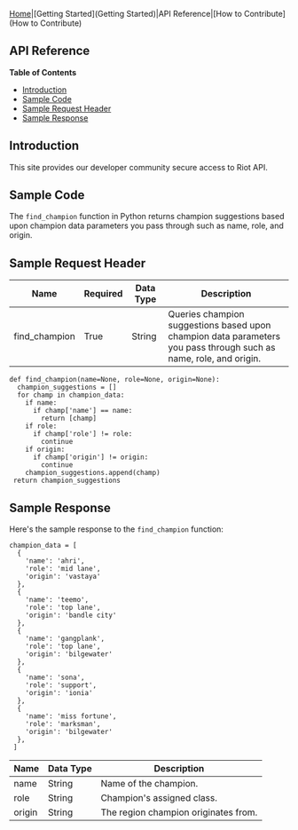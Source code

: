 
[Home](https://vickieponder.github.io/Sample-Riot-Games-API-Docs/)|[Getting Started](Getting Started)|API Reference|[How to Contribute](How to Contribute) 


## API Reference

**Table of Contents**

* [Introduction](#introduction)
* [Sample Code](#sample-code)
* [Sample Request Header](#sample-request-header)
* [Sample Response](#sample-response)

## Introduction
This site provides our developer community secure access to Riot API. 

## Sample Code
The `find_champion` function in Python returns champion suggestions based upon champion data parameters you pass through such as name, role, and origin. 

## Sample Request Header

| Name | Required | Data Type | Description |
| --------- | -------- | --------- | ----------- |
| find_champion | True | String | Queries champion suggestions based upon champion data parameters you pass through such as name, role, and origin.|

    def find_champion(name=None, role=None, origin=None):
      champion_suggestions = []
      for champ in champion_data:
        if name:
          if champ['name'] == name:
            return [champ]
        if role:
          if champ['role'] != role:
            continue
        if origin:
          if champ['origin'] != origin:
            continue
        champion_suggestions.append(champ)
     return champion_suggestions

## Sample Response

Here's the sample response to the `find_champion` function:

    champion_data = [
      {
        'name': 'ahri',
        'role': 'mid lane',
        'origin': 'vastaya'
      },
      {
        'name': 'teemo',
        'role': 'top lane',
        'origin': 'bandle city'
      },
      {
        'name': 'gangplank',
        'role': 'top lane',
        'origin': 'bilgewater'
      },
      {
        'name': 'sona',
        'role': 'support',
        'origin': 'ionia'
      },
      {
        'name': 'miss fortune',
        'role': 'marksman',
        'origin': 'bilgewater'
      },
     ]

| Name | Data Type | Description |
| ---------  | --------  | ----------- | 
| name       | String    | Name of the champion. |
| role       | String    | Champion's assigned class. |
| origin     | String    | The region champion originates from. |



